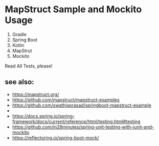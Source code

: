# MapStruct Sample and Mockito Usage

1. Gradle
2. Spring Boot
3. Kotlin
4. MapStrut
5. Mockito

Read All Tests, please!

## see also:
* https://mapstruct.org/
* https://github.com/mapstruct/mapstruct-examples
* https://github.com/swathisprasad/springboot-mapstruct-example
*
* https://docs.spring.io/spring-framework/docs/current/reference/html/testing.html#testing
* https://github.com/in28minutes/spring-unit-testing-with-junit-and-mockito
* https://reflectoring.io/spring-boot-mock/
